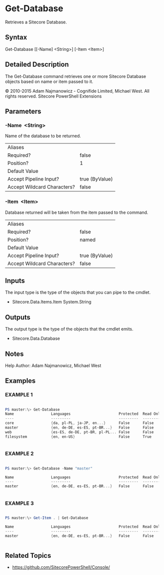 # Get-Database 
 
Retrieves a Sitecore Database. 
 
## Syntax 
 
Get-Database [[-Name] &lt;String&gt;] [-Item &lt;Item&gt;] 
 
 
## Detailed Description 
 
The Get-Database command retrieves one or more Sitecore Database objects based on name or item passed to it. 
 
© 2010-2015 Adam Najmanowicz - Cognifide Limited, Michael West. All rights reserved. Sitecore PowerShell Extensions 
 
## Parameters 
 
### -Name&nbsp; &lt;String&gt; 
 
Name of the database to be returned. 
 
<table>
    <thead></thead>
    <tbody>
        <tr>
            <td>Aliases</td>
            <td></td>
        </tr>
        <tr>
            <td>Required?</td>
            <td>false</td>
        </tr>
        <tr>
            <td>Position?</td>
            <td>1</td>
        </tr>
        <tr>
            <td>Default Value</td>
            <td></td>
        </tr>
        <tr>
            <td>Accept Pipeline Input?</td>
            <td>true (ByValue)</td>
        </tr>
        <tr>
            <td>Accept Wildcard Characters?</td>
            <td>false</td>
        </tr>
    </tbody>
</table> 
 
### -Item&nbsp; &lt;Item&gt; 
 
Database returned will be taken from the item passed to the command. 
 
<table>
    <thead></thead>
    <tbody>
        <tr>
            <td>Aliases</td>
            <td></td>
        </tr>
        <tr>
            <td>Required?</td>
            <td>false</td>
        </tr>
        <tr>
            <td>Position?</td>
            <td>named</td>
        </tr>
        <tr>
            <td>Default Value</td>
            <td></td>
        </tr>
        <tr>
            <td>Accept Pipeline Input?</td>
            <td>true (ByValue)</td>
        </tr>
        <tr>
            <td>Accept Wildcard Characters?</td>
            <td>false</td>
        </tr>
    </tbody>
</table> 
 
## Inputs 
 
The input type is the type of the objects that you can pipe to the cmdlet. 
 
* Sitecore.Data.Items.Item
System.String 
 
## Outputs 
 
The output type is the type of the objects that the cmdlet emits. 
 
* Sitecore.Data.Database 
 
## Notes 
 
Help Author: Adam Najmanowicz, Michael West 
 
## Examples 
 
### EXAMPLE 1 
 
 
 
```powershell   
 
PS master:\> Get-Database
Name                 Languages                      Protected  Read Only
----                 ---------                      ---------  ---------
core                 {da, pl-PL, ja-JP, en...}      False      False
master               {en, de-DE, es-ES, pt-BR...}   False      False
web                  {es-ES, de-DE, pt-BR, pl-PL... False      False
filesystem           {en, en-US}                    False      True 
 
``` 
 
### EXAMPLE 2 
 
 
 
```powershell   
 
PS master:\> Get-Database -Name "master"

Name                 Languages                      Protected  Read Only
----                 ---------                      ---------  ---------
master               {en, de-DE, es-ES, pt-BR...}   False      False 
 
``` 
 
### EXAMPLE 3 
 
 
 
```powershell   
 
PS master:\> Get-Item . | Get-Database

Name                 Languages                      Protected  Read Only
----                 ---------                      ---------  ---------
master               {en, de-DE, es-ES, pt-BR...}   False      False 
 
``` 
 
## Related Topics 
 
* <a href='https://github.com/SitecorePowerShell/Console/' target='_blank'>https://github.com/SitecorePowerShell/Console/</a><br/>
